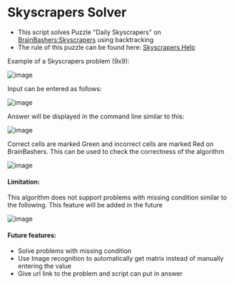 # Skyscrapers Solver
- This script solves Puzzle "Daily Skyscrapers" on [BrainBashers:Skyscrapers](https://www.brainbashers.com/skyscrapers.asp) using backtracking
- The rule of this puzzle can be found here: [Skyscrapers Help](https://www.brainbashers.com/skyscrapershelp.asp)

Example of a Skyscrapers problem (9x9):

![image](https://user-images.githubusercontent.com/39042628/64927104-59bb5a80-d7d4-11e9-8b81-6dd6c0f79c9c.png)

Input can be entered as follows:

![image](https://user-images.githubusercontent.com/39042628/64927119-7b1c4680-d7d4-11e9-959b-80441f240375.png)

Answer will be displayed in the command line similar to this:

![image](https://user-images.githubusercontent.com/39042628/64927145-de0ddd80-d7d4-11e9-9fa5-f438dff9f386.png)

Correct cells are marked Green and incorrect cells are marked Red on BrainBashers. This can be used to check the correctness of the algorithm

![image](https://user-images.githubusercontent.com/39042628/64927161-12819980-d7d5-11e9-9868-6312fb41eb6c.png)

#### Limitation:
This algorithm does not support problems with missing condition similar to the following. This feature will be added in the future

![image](https://user-images.githubusercontent.com/39042628/64927210-c08d4380-d7d5-11e9-9738-85dfbb0b75e0.png)

#### Future features:
- Solve problems with missing condition
- Use Image recognition to automatically get matrix instead of manually entering the value
- Give url link to the problem and script can put in answer
